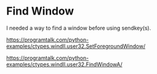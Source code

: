 # Find Window

I needed a way to find a window before using sendkey(s).

https://programtalk.com/python-examples/ctypes.windll.user32.SetForegroundWindow/

https://programtalk.com/python-examples/ctypes.windll.user32.FindWindowA/
